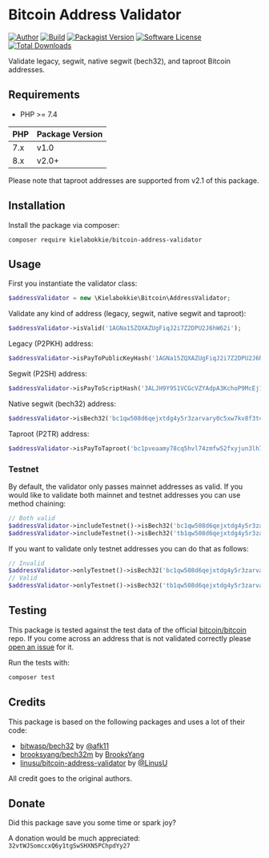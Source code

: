 # Bitcoin Address Validator

[![Author](http://img.shields.io/badge/follow-@kielabokkie-blue.svg?logo=twitter&style=flat-square)](https://twitter.com/kielabokkie)
[![Build](https://img.shields.io/github/workflow/status/kielabokkie/bitcoin-address-validator/tests/master?style=flat-square)](https://github.com/kielabokkie/bitcoin-address-validator/actions)
[![Packagist Version](https://img.shields.io/packagist/v/kielabokkie/bitcoin-address-validator.svg?style=flat-square)](https://packagist.org/packages/kielabokkie/bitcoin-address-validator)
[![Software License](https://img.shields.io/badge/license-MIT-brightgreen.svg?style=flat-square)](LICENSE.md)
[![Total Downloads](https://img.shields.io/packagist/dt/kielabokkie/bitcoin-address-validator.svg?style=flat-square)](https://packagist.org/packages/kielabokkie/bitcoin-address-validator)

Validate legacy, segwit, native segwit (bech32), and taproot Bitcoin addresses.

## Requirements

* PHP >= 7.4

| PHP  | Package Version |
| ---- |-----------------|
| 7.x | v1.0            |
| 8.x | v2.0+           |

Please note that taproot addresses are supported from v2.1 of this package.

## Installation

Install the package via composer:

```
composer require kielabokkie/bitcoin-address-validator
```

## Usage

First you instantiate the validator class:

```php
$addressValidator = new \Kielabokkie\Bitcoin\AddressValidator;
```

Validate any kind of address (legacy, segwit, native segwit and taproot):

```php
$addressValidator->isValid('1AGNa15ZQXAZUgFiqJ2i7Z2DPU2J6hW62i');
```

Legacy (P2PKH) address:

```php
$addressValidator->isPayToPublicKeyHash('1AGNa15ZQXAZUgFiqJ2i7Z2DPU2J6hW62i');
```

Segwit (P2SH) address:

```php
$addressValidator->isPayToScriptHash('3ALJH9Y951VCGcVZYAdpA3KchoP9McEj1G');
```

Native segwit (bech32) address:

```php
$addressValidator->isBech32('bc1qw508d6qejxtdg4y5r3zarvary0c5xw7kv8f3t4');
```

Taproot (P2TR) address:

```php
$addressValidator->isPayToTaproot('bc1pveaamy78cq5hvl74zmfw52fxyjun3lh7lgt44j03ygx02zyk8lesgk06f6');
```

### Testnet

By default, the validator only passes mainnet addresses as valid. If you would like to validate both mainnet and testnet addresses you can use method chaining:

```php
// Both valid
$addressValidator->includeTestnet()->isBech32('bc1qw508d6qejxtdg4y5r3zarvary0c5xw7kv8f3t4');
$addressValidator->includeTestnet()->isBech32('tb1qw508d6qejxtdg4y5r3zarvary0c5xw7kxpjzsx');
```

If you want to validate only testnet addresses you can do that as follows:

```php
// Invalid
$addressValidator->onlyTestnet()->isBech32('bc1qw508d6qejxtdg4y5r3zarvary0c5xw7kv8f3t4');
// Valid
$addressValidator->onlyTestnet()->isBech32('tb1qw508d6qejxtdg4y5r3zarvary0c5xw7kxpjzsx');
```

## Testing

This package is tested against the test data of the official [bitcoin/bitcoin](https://github.com/bitcoin/bitcoin/tree/master/src/test/data) repo. If you come across an address that is not validated correctly please [open an issue](https://github.com/kielabokkie/bitcoin-address-validator/issues) for it.

Run the tests with:

```bash
composer test
```

## Credits

This package is based on the following packages and uses a lot of their code:

* [bitwasp/bech32](https://github.com/Bit-Wasp/bech32) by [@afk11](https://github.com/afk11)
* [brooksyang/bech32m](https://github.com/BrooksYang/bech32m) by [BrooksYang](https://github.com/BrooksYang)
* [linusu/bitcoin-address-validator](https://github.com/LinusU/php-bitcoin-address-validator) by [@LinusU](https://github.com/LinusU)

All credit goes to the original authors.

## Donate

Did this package save you some time or spark joy?

A donation would be much appreciated: `32vtWJSomccxQ6y1tgSwSHXN5PChpdYy27`

